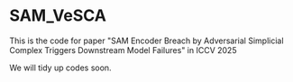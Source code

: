 # SAM_VeSCA

This is the code for paper "SAM Encoder Breach by Adversarial Simplicial Complex Triggers Downstream Model Failures" in ICCV 2025

We will tidy up codes soon.
